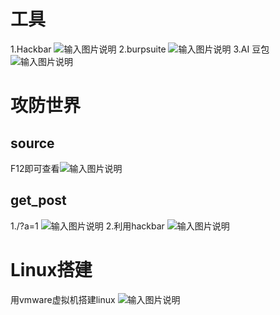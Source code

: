# 工具
1.Hackbar
![输入图片说明](/imgs/2025-10-19/cGPoXLlhKjvq9G0F.png)
2.burpsuite
![输入图片说明](/imgs/2025-10-19/o0DK35FoMri9DWGr.png)
3.AI 豆包
![输入图片说明](/imgs/2025-10-19/jkGADSBcoipPuiVR.png)
# 攻防世界
## source
F12即可查看![输入图片说明](/imgs/2025-10-19/nDHxeT3QsEPXx0fg.png)
## get_post
1./?a=1
![输入图片说明](/imgs/2025-10-19/4bRpXKrKI6KSoYoH.png)
2.利用hackbar
![输入图片说明](/imgs/2025-10-19/Fbr4zBN6wrFCRVd7.png)
# Linux搭建
用vmware虚拟机搭建linux
![输入图片说明](/imgs/2025-10-19/EOAqQPQ3nVqI8vIn.png)
